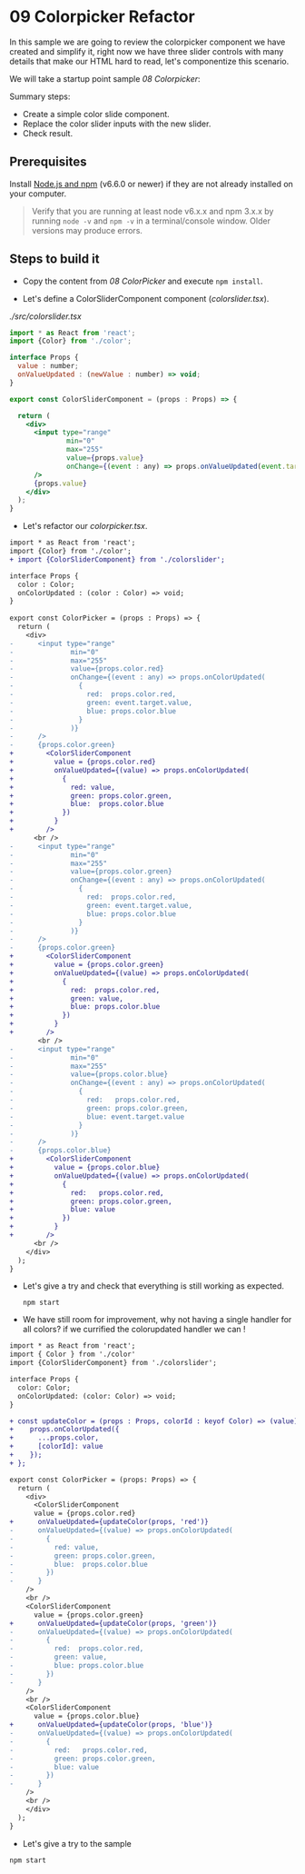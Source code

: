 # 09 Colorpicker Refactor

In this sample we are going to review the colorpicker component we have created
and simplify it, right now we have three slider controls with many details
that make our HTML hard to read, let's componentize this scenario.

We will take a startup point sample _08 Colorpicker_:

Summary steps:

- Create a simple color slide component.
- Replace the color slider inputs with the new slider.
- Check result.


## Prerequisites

Install [Node.js and npm](https://nodejs.org/en/) (v6.6.0 or newer) if they are not already installed on your computer.

> Verify that you are running at least node v6.x.x and npm 3.x.x by running `node -v` and `npm -v` in a terminal/console window. Older versions may produce errors.

## Steps to build it

- Copy the content from _08 ColorPicker_ and execute `npm install`.

- Let's define a ColorSliderComponent component (_colorslider.tsx_).

_./src/colorslider.tsx_

```jsx
import * as React from 'react';
import {Color} from './color';

interface Props {
  value : number;
  onValueUpdated : (newValue : number) => void;
}

export const ColorSliderComponent = (props : Props) => {

  return (
    <div>
      <input type="range"
              min="0"
              max="255"
              value={props.value}
              onChange={(event : any) => props.onValueUpdated(event.target.value)}
      />
      {props.value}
    </div>
  );
}
```

- Let's refactor our _colorpicker.tsx_.

```diff
import * as React from 'react';
import {Color} from './color';
+ import {ColorSliderComponent} from './colorslider';

interface Props {
  color : Color;
  onColorUpdated : (color : Color) => void;
}
  
export const ColorPicker = (props : Props) => {
  return (
    <div>
-      <input type="range"
-              min="0"
-              max="255"
-              value={props.color.red}
-              onChange={(event : any) => props.onColorUpdated(
-                {
-                  red:  props.color.red,
-                  green: event.target.value,
-                  blue: props.color.blue
-                }
-              )}
-      />
-      {props.color.green}
+        <ColorSliderComponent
+          value = {props.color.red}
+          onValueUpdated={(value) => props.onColorUpdated(
+            {
+              red: value,
+              green: props.color.green,
+              blue:  props.color.blue
+            })
+          }
+        />
      <br />
-      <input type="range"
-              min="0"
-              max="255"
-              value={props.color.green}
-              onChange={(event : any) => props.onColorUpdated(
-                {
-                  red:  props.color.red,
-                  green: event.target.value,
-                  blue: props.color.blue
-                }
-              )}
-      />
-      {props.color.green}     
+        <ColorSliderComponent
+          value = {props.color.green}
+          onValueUpdated={(value) => props.onColorUpdated(
+            {
+              red:  props.color.red,
+              green: value,
+              blue: props.color.blue
+            })
+          }
+        />
       <br />
-      <input type="range"
-              min="0"
-              max="255"
-              value={props.color.blue}
-              onChange={(event : any) => props.onColorUpdated(
-                {
-                  red:   props.color.red,
-                  green: props.color.green,
-                  blue: event.target.value
-                }
-              )}
-      />
-      {props.color.blue}
+        <ColorSliderComponent
+          value = {props.color.blue}
+          onValueUpdated={(value) => props.onColorUpdated(
+            {
+              red:   props.color.red,
+              green: props.color.green,
+              blue: value
+            })
+          }
+        />
      <br />           
    </div>    
  );
}
```

- Let's give a try and check that everything is still working as expected.

  ```
  npm start
  ```
  
- We have still room for improvement, why not having a single handler for all colors? if we currified the colorupdated handler we can !

```diff
import * as React from 'react';
import { Color } from './color'
import {ColorSliderComponent} from './colorslider';

interface Props {
  color: Color;
  onColorUpdated: (color: Color) => void;
}

+ const updateColor = (props : Props, colorId : keyof Color) => (value) => {
+    props.onColorUpdated({
+      ...props.color,
+      [colorId]: value
+    });
+ };

export const ColorPicker = (props: Props) => {
  return (
    <div>
      <ColorSliderComponent
      value = {props.color.red}
+      onValueUpdated={updateColor(props, 'red')}
-      onValueUpdated={(value) => props.onColorUpdated(
-        {
-          red: value,
-          green: props.color.green,
-          blue:  props.color.blue
-        })
-      }
    />
    <br />
    <ColorSliderComponent
      value = {props.color.green}
+      onValueUpdated={updateColor(props, 'green')}
-      onValueUpdated={(value) => props.onColorUpdated(
-        {
-          red:  props.color.red,
-          green: value,
-          blue: props.color.blue
-        })
-      }
    />
    <br />
    <ColorSliderComponent
      value = {props.color.blue}
+      onValueUpdated={updateColor(props, 'blue')}
-      onValueUpdated={(value) => props.onColorUpdated(
-        {
-          red:   props.color.red,
-          green: props.color.green,
-          blue: value
-        })
-      }
    />
    <br />
    </div>
  );
}
```

- Let's give a try to the sample

```
npm start
```
